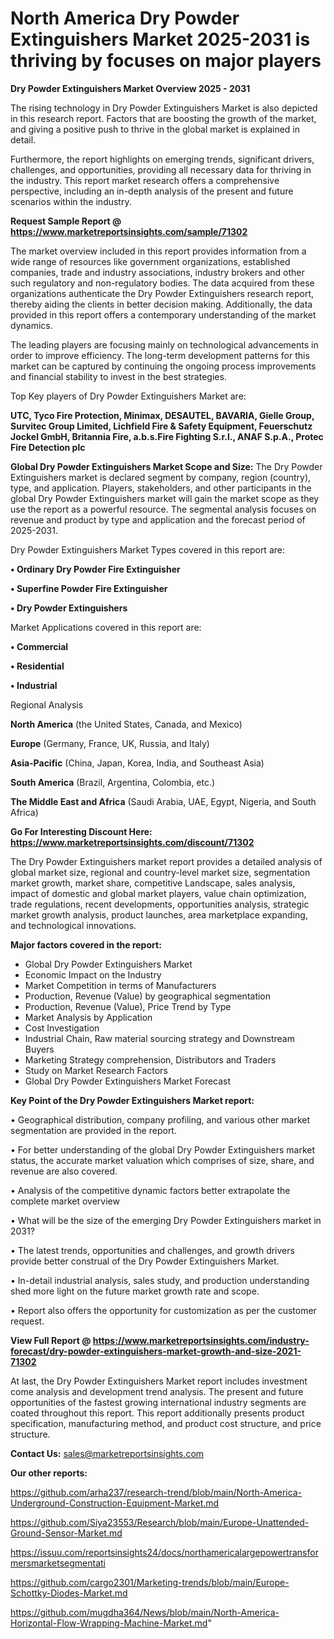 # North America Dry Powder Extinguishers Market 2025-2031 is thriving by focuses on major players

<Strong> Dry Powder Extinguishers Market Overview 2025 - 2031</strong>

The rising technology in Dry Powder Extinguishers Market is also depicted in this research report. Factors that are boosting the growth of the market, and giving a positive push to thrive in the global market is explained in detail.

Furthermore, the report highlights on emerging trends, significant drivers, challenges, and opportunities, providing all necessary data for thriving in the industry. This report market research offers a comprehensive perspective, including an in-depth analysis of the present and future scenarios within the industry.

<strong>Request Sample Report @ <a href=https://www.marketreportsinsights.com/sample/71302>https://www.marketreportsinsights.com/sample/71302</a></strong>

The market overview included in this report provides information from a wide range of resources like government organizations, established companies, trade and industry associations, industry brokers and other such regulatory and non-regulatory bodies. The data acquired from these organizations authenticate the Dry Powder Extinguishers research report, thereby aiding the clients in better decision making. Additionally, the data provided in this report offers a contemporary understanding of the market dynamics.

The leading players are focusing mainly on technological advancements in order to improve efficiency. The long-term development patterns for this market can be captured by continuing the ongoing process improvements and financial stability to invest in the best strategies.

Top Key players of Dry Powder Extinguishers Market are:

<strong>UTC, Tyco Fire Protection, Minimax, DESAUTEL, BAVARIA, Gielle Group, Survitec Group Limited, Lichfield Fire & Safety Equipment, Feuerschutz Jockel GmbH, Britannia Fire, a.b.s.Fire Fighting S.r.l., ANAF S.p.A., Protec Fire Detection plc</strong>

<strong><b>Global Dry Powder Extinguishers Market Scope and Size:</b></strong>
The Dry Powder Extinguishers market is declared segment by company, region (country), type, and application. Players, stakeholders, and other participants in the global Dry Powder Extinguishers market will gain the market scope as they use the report as a powerful resource. The segmental analysis focuses on revenue and product by type and application and the forecast period of 2025-2031.

Dry Powder Extinguishers Market Types covered in this report are:

<strong>• Ordinary Dry Powder Fire Extinguisher

• Superfine Powder Fire Extinguisher

• Dry Powder Extinguishers</strong>

Market Applications covered in this report are:

<strong>• Commercial

• Residential

• Industrial</strong> 

Regional Analysis

<strong>North America</strong> (the United States, Canada, and Mexico)

<strong>Europe</strong> (Germany, France, UK, Russia, and Italy)

<strong>Asia-Pacific</strong> (China, Japan, Korea, India, and Southeast Asia)

<strong>South America</strong> (Brazil, Argentina, Colombia, etc.)

<strong>The Middle East and Africa</strong> (Saudi Arabia, UAE, Egypt, Nigeria, and South Africa)

<strong>Go For Interesting Discount Here: <a href=https://www.marketreportsinsights.com/discount/71302>https://www.marketreportsinsights.com/discount/71302</a></strong>

The Dry Powder Extinguishers market report provides a detailed analysis of global market size, regional and country-level market size, segmentation market growth, market share, competitive Landscape, sales analysis, impact of domestic and global market players, value chain optimization, trade regulations, recent developments, opportunities analysis, strategic market growth analysis, product launches, area marketplace expanding, and technological innovations.

<strong><b>Major factors covered in the report:</b></strong>
<ul>
  <li>Global Dry Powder Extinguishers Market </li>
  <li>Economic Impact on the Industry</li>
  <li>Market Competition in terms of Manufacturers</li>
  <li>Production, Revenue (Value) by geographical segmentation</li>
  <li>Production, Revenue (Value), Price Trend by Type</li>
  <li>Market Analysis by Application</li>
  <li>Cost Investigation</li>
  <li>Industrial Chain, Raw material sourcing strategy and Downstream Buyers</li>
  <li>Marketing Strategy comprehension, Distributors and Traders</li>
  <li>Study on Market Research Factors</li>
  <li>Global Dry Powder Extinguishers Market Forecast</li>
</ul>

<strong><b>Key Point of the Dry Powder Extinguishers Market report:</b></strong>

• Geographical distribution, company profiling, and various other market segmentation are provided in the report.

• For better understanding of the global Dry Powder Extinguishers market status, the accurate market valuation which comprises of size, share, and revenue are also covered.

• Analysis of the competitive dynamic factors better extrapolate the complete market overview

• What will be the size of the emerging Dry Powder Extinguishers market in 2031?

• The latest trends, opportunities and challenges, and growth drivers provide better construal of the Dry Powder Extinguishers Market.

• In-detail industrial analysis, sales study, and production understanding shed more light on the future market growth rate and scope.

• Report also offers the opportunity for customization as per the customer request.

<strong><b>View Full Report @ <a href=https://www.marketreportsinsights.com/industry-forecast/dry-powder-extinguishers-market-growth-and-size-2021-71302>https://www.marketreportsinsights.com/industry-forecast/dry-powder-extinguishers-market-growth-and-size-2021-71302</a></b></strong>


At last, the Dry Powder Extinguishers Market report includes investment come analysis and development trend analysis. The present and future opportunities of the fastest growing international industry segments are coated throughout this report. This report additionally presents product specification, manufacturing method, and product cost structure, and price structure.

<strong>Contact Us:</strong>
sales@marketreportsinsights.com

<strong>Our other reports:</strong>

<a href=https://github.com/arha237/research-trend/blob/main/North-America-Underground-Construction-Equipment-Market.md>https://github.com/arha237/research-trend/blob/main/North-America-Underground-Construction-Equipment-Market.md</a>

<a href=https://github.com/Siya23553/Research/blob/main/Europe-Unattended-Ground-Sensor-Market.md>https://github.com/Siya23553/Research/blob/main/Europe-Unattended-Ground-Sensor-Market.md</a>

<a href=https://issuu.com/reportsinsights24/docs/northamericalargepowertransformersmarketsegmentati>https://issuu.com/reportsinsights24/docs/northamericalargepowertransformersmarketsegmentati</a>

<a href=https://github.com/cargo2301/Marketing-trends/blob/main/Europe-Schottky-Diodes-Market.md>https://github.com/cargo2301/Marketing-trends/blob/main/Europe-Schottky-Diodes-Market.md</a>

<a href=https://github.com/mugdha364/News/blob/main/North-America-Horizontal-Flow-Wrapping-Machine-Market.md>https://github.com/mugdha364/News/blob/main/North-America-Horizontal-Flow-Wrapping-Machine-Market.md</a>"
